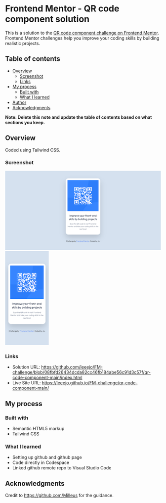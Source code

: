 # Frontend Mentor - QR code component solution

This is a solution to the [QR code component challenge on Frontend Mentor](https://www.frontendmentor.io/challenges/qr-code-component-iux_sIO_H). Frontend Mentor challenges help you improve your coding skills by building realistic projects. 

## Table of contents

- [Overview](#overview)
  - [Screenshot](#screenshot)
  - [Links](#links)
- [My process](#my-process)
  - [Built with](#built-with)
  - [What I learned](#what-i-learned)
- [Author](#author)
- [Acknowledgments](#acknowledgments)

**Note: Delete this note and update the table of contents based on what sections you keep.**

## Overview
Coded using Tailwind CSS.

### Screenshot

![](./ss-qrdt.png)
![](./ss-qrm.png)


### Links

- Solution URL: https://github.com/leeejo/FM-challenge/blob/08fbfd26434dcda82cc46fb184abe56c91d3c57f/qr-code-component-main/index.html
- Live Site URL: https://leeejo.github.io/FM-challenge/qr-code-component-main/

## My process

### Built with

- Semantic HTML5 markup
- Tailwind CSS


### What I learned

- Setting up github and github page
- Code directly in Codespace
- Linked github remote repo to Visual Studio Code


## Acknowledgments

Credit to https://github.com/Milleus for the guidance.
